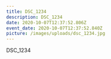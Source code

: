 ```yaml
---
title: DSC_1234
description: DSC_1234
date: 2020-10-07T12:37:52.806Z
event_date: 2020-10-07T12:37:52.840Z
picture: /images/uploads/dsc_1234.jpg
---
```

DSC_1234